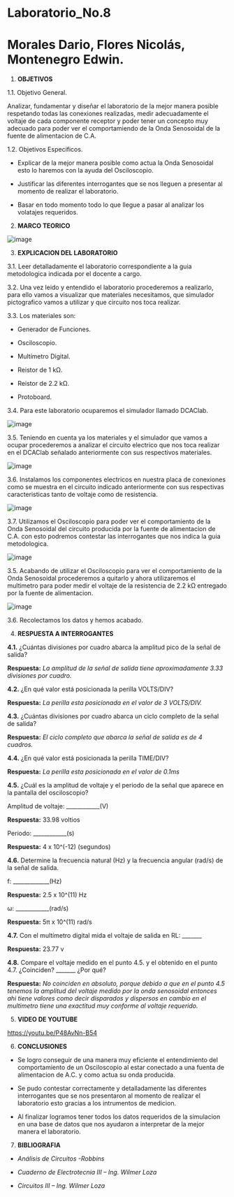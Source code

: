 # Laboratorio_No.8

# Morales Dario, Flores Nicolás, Montenegro Edwin.

1. **OBJETIVOS**

1.1. Objetivo General.

Analizar, fundamentar y diseñar el laboratorio de la mejor manera posible respetando todas las conexiones realizadas, medir adecuadamente el voltaje de cada componente receptor y poder tener un concepto muy adecuado para poder ver el comportamiendo de la Onda Senosoidal de la fuente de alimentacion de C.A.

1.2. Objetivos Especificos.

- Explicar de la mejor manera posible como actua la Onda Senosoidal esto lo haremos con la ayuda del Osciloscopio. 

- Justificar las diferentes interrogantes que se nos lleguen a presentar al momento de realizar el laboratorio.

- Basar en todo momento todo lo que llegue a pasar al analizar los volatajes requeridos.

2. **MARCO TEORICO**

![image](https://user-images.githubusercontent.com/85144847/132283003-b732f1d0-9444-4294-8295-071fa1e19831.png)

3. **EXPLICACION DEL LABORATORIO**

3.1. Leer detalladamente el laboratorio correspondiente a la guia metodologica indicada por el docente a cargo.

3.2. Una vez leido y entendido el laboratorio procederemos a realizarlo, para ello vamos a visualizar que materiales necesitamos, que simulador pictografico vamos a utilizar y que circuito nos toca realizar.

3.3. Los materiales son:

- Generador de Funciones.

- Osciloscopio.

- Multímetro Digital.
 
- Reistor de 1 kΩ.

- Reistor de 2.2 kΩ.

- Protoboard.

3.4. Para este laboratorio ocuparemos el simulador llamado DCAClab.

![image](https://user-images.githubusercontent.com/85144847/132269737-80ab25ed-242d-4e07-a532-fbf6b996f0ea.png)

3.5. Teniendo en cuenta ya los materiales y el simulador que vamos a ocupar procederemos a analizar el circuito electrico que nos toca realizar en el DCAClab señalado anteriormente con sus respectivos materiales.

![image](https://user-images.githubusercontent.com/85144847/132269963-3ef931eb-4dd0-4407-a1c9-dfab5f560810.png)

3.6. Instalamos los componentes electricos en nuestra placa de conexiones como se muestra en el circuito indicado anteriormente con sus respectivas caracteristicas tanto de voltaje como de resistencia.

![image](https://user-images.githubusercontent.com/85144847/132278678-c147c932-570c-477e-bad1-c14ad735ba51.png)

3.7. Utilizamos el Osciloscopio para poder ver el comportamiento de la Onda Senosoidal del circuito producida por la fuente de alimentacion de C.A. con esto podremos contestar las interrogantes que nos indica la guia metodologica.

![image](https://user-images.githubusercontent.com/85144847/132279271-c33378cc-b105-43c7-81c1-e9197e48345c.png)

3.5. Acabando de utilizar el Osciloscopio para ver el comportamiento de la Onda Senosoidal procederemos a quitarlo y ahora utilizaremos el multimetro para poder medir el voltaje de la resistencia de 2.2 kΩ entregado por la fuente de alimentacion.

![image](https://user-images.githubusercontent.com/85144847/132282466-cedf1b6d-4387-4930-a969-502acc6a14cd.png)

3.6. Recolectamos los datos y hemos acabado.

4. **RESPUESTA A INTERROGANTES**

**4.1.** ¿Cuántas divisiones por cuadro abarca la amplitud pico de la señal de salida? 

**Respuesta:** *La amplitud de la señal de salida tiene aproximadamente 3.33 divisiones por cuadro.*

**4.2.** ¿En qué valor está posicionada la perilla VOLTS/DIV? 

**Respuesta:** *La perilla esta posicionada en el valor de 3 VOLTS/DIV.*

**4.3.** ¿Cuántas divisiones por cuadro abarca un ciclo completo de la señal de salida?

**Respuesta:** *El ciclo completo que abarca la señal de salida es de 4 cuadros.*

**4.4.** ¿En qué valor está posicionada la perilla TIME/DIV? 

**Respuesta:** *La perilla esta posicionada en el valor de 0.1ms* 

**4.5.** ¿Cuál es la amplitud de voltaje y el periodo de la señal que aparece en la pantalla del osciloscopio?

Amplitud de voltaje: ____________(V)

**Respuesta:** 33.98 voltios

Periodo: ____________(s)

**Respuesta:** 4 x 10^(-12) (segundos)

**4.6.** Determine la frecuencia natural (Hz) y la frecuencia angular (rad/s) de la señal de salida.

f: _____________(Hz)

**Respuesta:** 2.5 x 10^(11) Hz

ω: ____________(rad/s)

**Respuesta:** 5π x 10^(11) rad/s

**4.7.** Con el multímetro digital mida el voltaje de salida en RL: _______

**Respuesta:** 23.77 v

**4.8.** Compare el voltaje medido en el punto 4.5. y el obtenido en el punto 4.7. ¿Coinciden? _______ ¿Por qué?

**Respuesta:** *No coinciden en absoluto, porque debido a que en el punto 4.5 tenemos la amplitud del voltaje medido por la onda senosoidal entonces ahi tiene valores como decir disparados y dispersos en cambio en el multimetro tiene una exactitud muy conforme al voltaje requerido.*

5. **VIDEO DE YOUTUBE**

https://youtu.be/P48AvNn-B54

6. **CONCLUSIONES**

- Se logro conseguir de una manera muy eficiente el entendimiento del comportamiento de un Osciloscopio al estar conectado a una fuenta de alimentacion de A.C. y como actua su onda producida. 

- Se pudo contestar correctamente y detalladamente las diferentes interrogantes que se nos presentaron al momento de realizar el laboratorio esto gracias a los intrumentos de medicion.

- Al finalizar logramos tener todos los datos requeridos de la simulacion en una base de datos que nos ayudaron a interpretar de la mejor manera el laboratorio.

7. **BIBLIOGRAFIA**

- *Análisis de Circuitos -Robbins*

- *Cuaderno de Electrotecnia III – Ing. Wilmer Loza*

- *Circuitos III – Ing. Wilmer Loza*

